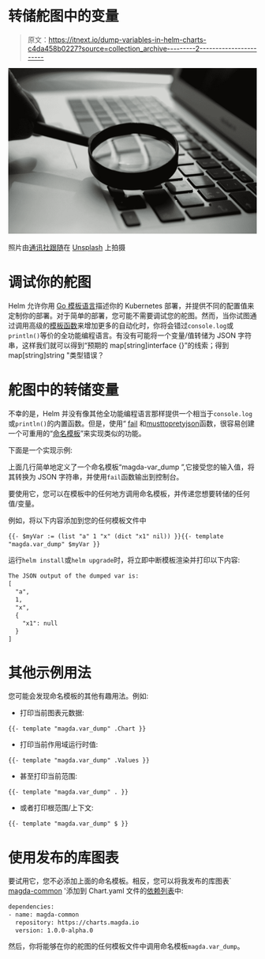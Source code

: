 # 转储舵图中的变量

> 原文：<https://itnext.io/dump-variables-in-helm-charts-c4da458b0227?source=collection_archive---------2----------------------->

![](img/a7867a3cd2aeddbe47e3cb86a108bfa4.png)

照片由[通讯社跟随](https://unsplash.com/@olloweb?utm_source=medium&utm_medium=referral)在 [Unsplash](https://unsplash.com?utm_source=medium&utm_medium=referral) 上拍摄

# 调试你的舵图

Helm 允许你用 [Go 模板语言](https://helm.sh/docs/chart_template_guide/functions_and_pipelines/)描述你的 Kubernetes 部署，并提供不同的配置值来定制你的部署。对于简单的部署，您可能不需要调试您的舵图。然而，当你试图通过调用高级的[模板函数](https://helm.sh/docs/chart_template_guide/function_list/)来增加更多的自动化时，你将会错过`console.log`或`println()`等价的全功能编程语言。有没有可能将一个变量/值转储为 JSON 字符串，这样我们就可以得到“预期的 map[string]interface {}”的线索；得到 map[string]string "类型错误？

# 舵图中的转储变量

不幸的是，Helm 并没有像其他全功能编程语言那样提供一个相当于`console.log`或`println()`的内置函数。但是，使用“ [fail](https://helm.sh/docs/chart_template_guide/function_list/#fail) 和[musttopretyjson](https://helm.sh/docs/chart_template_guide/function_list/#type-conversion-functions)函数，很容易创建一个可重用的“[命名模板](https://helm.sh/docs/chart_template_guide/named_templates/)”来实现类似的功能。

下面是一个实现示例:

上面几行简单地定义了一个命名模板“magda-var_dump ”,它接受您的输入值，将其转换为 JSON 字符串，并使用`fail`函数输出到控制台。

要使用它，您可以在模板中的任何地方调用命名模板，并传递您想要转储的任何值/变量。

例如，将以下内容添加到您的任何模板文件中

```
{{- $myVar := (list "a" 1 "x" (dict "x1" nil)) }}{{- template "magda.var_dump" $myVar }}
```

运行`helm install`或`helm upgrade`时，将立即中断模板渲染并打印以下内容:

```
The JSON output of the dumped var is:
[
  "a",
  1,
  "x",
  {
    "x1": null
  }
]
```

# 其他示例用法

您可能会发现命名模板的其他有趣用法。例如:

*   打印当前图表元数据:

```
{{- template "magda.var_dump" .Chart }}
```

*   打印当前作用域运行时值:

```
{{- template "magda.var_dump" .Values }}
```

*   甚至打印当前范围:

```
{{- template "magda.var_dump" . }}
```

*   或者打印根范围/上下文:

```
{{- template "magda.var_dump" $ }}
```

# 使用发布的库图表

要试用它，您不必添加上面的命名模板。相反，您可以将我发布的库图表` [magda-common](https://github.com/magda-io/magda/tree/master/deploy/helm/magda-common) '添加到 Chart.yaml 文件的[依赖列表](https://helm.sh/docs/chart_best_practices/dependencies/)中:

```
dependencies:
- name: magda-common
  repository: https://charts.magda.io
  version: 1.0.0-alpha.0
```

然后，你将能够在你的舵图的任何模板文件中调用命名模板`magda.var_dump`。